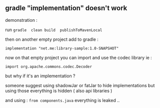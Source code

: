 
## gradle "implementation" doesn't work

demonstration :

run 
`gradle  clean build  publishToMavenLocal`

then on another empty project add to gradle :
```
implementation "net.me:library-sample:1.0-SNAPSHOT"
```

now on that empty project you can import and use the codec library
ie :  
```
import org.apache.commons.codec.Decoder
```

but why if it's an implementation ? 
 

someone suggest using shadowJar or fatJar to hide implementations but using those everything is hidden ( also api libraries )  

and using : `from components.java` everything is leaked ..



